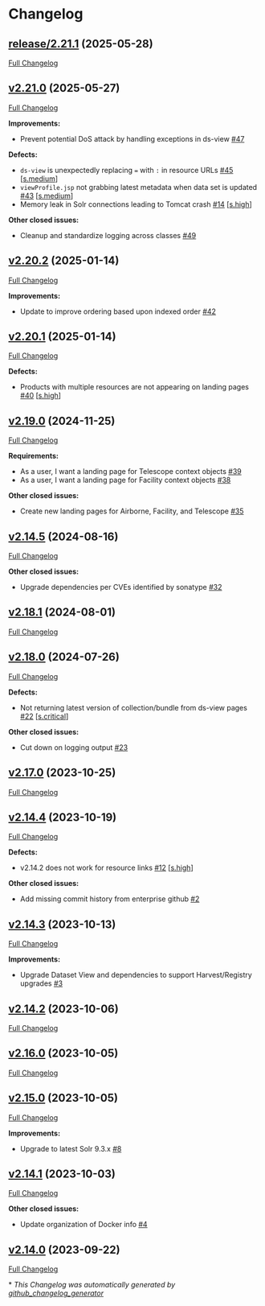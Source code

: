 # Changelog

## [release/2.21.1](https://github.com/NASA-PDS/ds-view/tree/release/2.21.1) (2025-05-28)

[Full Changelog](https://github.com/NASA-PDS/ds-view/compare/v2.21.0...release/2.21.1)

## [v2.21.0](https://github.com/NASA-PDS/ds-view/tree/v2.21.0) (2025-05-27)

[Full Changelog](https://github.com/NASA-PDS/ds-view/compare/v2.20.2...v2.21.0)

**Improvements:**

- Prevent potential DoS attack by handling exceptions in ds-view [\#47](https://github.com/NASA-PDS/ds-view/issues/47)

**Defects:**

- `ds-view` is unexpectedly replacing `=` with `:` in resource URLs [\#45](https://github.com/NASA-PDS/ds-view/issues/45) [[s.medium](https://github.com/NASA-PDS/ds-view/labels/s.medium)]
- `viewProfile.jsp` not grabbing latest metadata when data set is updated [\#43](https://github.com/NASA-PDS/ds-view/issues/43) [[s.medium](https://github.com/NASA-PDS/ds-view/labels/s.medium)]
- Memory leak in Solr connections leading to Tomcat crash [\#14](https://github.com/NASA-PDS/ds-view/issues/14) [[s.high](https://github.com/NASA-PDS/ds-view/labels/s.high)]

**Other closed issues:**

- Cleanup and standardize logging across classes [\#49](https://github.com/NASA-PDS/ds-view/issues/49)

## [v2.20.2](https://github.com/NASA-PDS/ds-view/tree/v2.20.2) (2025-01-14)

[Full Changelog](https://github.com/NASA-PDS/ds-view/compare/v2.20.1...v2.20.2)

**Improvements:**

- Update to improve ordering based upon indexed order [\#42](https://github.com/NASA-PDS/ds-view/issues/42)

## [v2.20.1](https://github.com/NASA-PDS/ds-view/tree/v2.20.1) (2025-01-14)

[Full Changelog](https://github.com/NASA-PDS/ds-view/compare/v2.19.0...v2.20.1)

**Defects:**

- Products with multiple resources are not appearing on landing pages [\#40](https://github.com/NASA-PDS/ds-view/issues/40) [[s.high](https://github.com/NASA-PDS/ds-view/labels/s.high)]

## [v2.19.0](https://github.com/NASA-PDS/ds-view/tree/v2.19.0) (2024-11-25)

[Full Changelog](https://github.com/NASA-PDS/ds-view/compare/v2.14.5...v2.19.0)

**Requirements:**

- As a user, I want a landing page for Telescope context objects [\#39](https://github.com/NASA-PDS/ds-view/issues/39)
- As a user, I want a landing page for Facility context objects [\#38](https://github.com/NASA-PDS/ds-view/issues/38)

**Other closed issues:**

- Create new landing pages for Airborne, Facility, and Telescope [\#35](https://github.com/NASA-PDS/ds-view/issues/35)

## [v2.14.5](https://github.com/NASA-PDS/ds-view/tree/v2.14.5) (2024-08-16)

[Full Changelog](https://github.com/NASA-PDS/ds-view/compare/v2.18.1...v2.14.5)

**Other closed issues:**

- Upgrade dependencies per CVEs identified by sonatype [\#32](https://github.com/NASA-PDS/ds-view/issues/32)

## [v2.18.1](https://github.com/NASA-PDS/ds-view/tree/v2.18.1) (2024-08-01)

[Full Changelog](https://github.com/NASA-PDS/ds-view/compare/v2.18.0...v2.18.1)

## [v2.18.0](https://github.com/NASA-PDS/ds-view/tree/v2.18.0) (2024-07-26)

[Full Changelog](https://github.com/NASA-PDS/ds-view/compare/v2.17.0...v2.18.0)

**Defects:**

- Not returning latest version of collection/bundle from ds-view pages [\#22](https://github.com/NASA-PDS/ds-view/issues/22) [[s.critical](https://github.com/NASA-PDS/ds-view/labels/s.critical)]

**Other closed issues:**

- Cut down on logging output [\#23](https://github.com/NASA-PDS/ds-view/issues/23)

## [v2.17.0](https://github.com/NASA-PDS/ds-view/tree/v2.17.0) (2023-10-25)

[Full Changelog](https://github.com/NASA-PDS/ds-view/compare/v2.14.4...v2.17.0)

## [v2.14.4](https://github.com/NASA-PDS/ds-view/tree/v2.14.4) (2023-10-19)

[Full Changelog](https://github.com/NASA-PDS/ds-view/compare/v2.14.3...v2.14.4)

**Defects:**

- v2.14.2 does not work for resource links [\#12](https://github.com/NASA-PDS/ds-view/issues/12) [[s.high](https://github.com/NASA-PDS/ds-view/labels/s.high)]

**Other closed issues:**

- Add missing commit history from enterprise github [\#2](https://github.com/NASA-PDS/ds-view/issues/2)

## [v2.14.3](https://github.com/NASA-PDS/ds-view/tree/v2.14.3) (2023-10-13)

[Full Changelog](https://github.com/NASA-PDS/ds-view/compare/v2.14.2...v2.14.3)

**Improvements:**

- Upgrade Dataset View and dependencies to support Harvest/Registry upgrades [\#3](https://github.com/NASA-PDS/ds-view/issues/3)

## [v2.14.2](https://github.com/NASA-PDS/ds-view/tree/v2.14.2) (2023-10-06)

[Full Changelog](https://github.com/NASA-PDS/ds-view/compare/v2.16.0...v2.14.2)

## [v2.16.0](https://github.com/NASA-PDS/ds-view/tree/v2.16.0) (2023-10-05)

[Full Changelog](https://github.com/NASA-PDS/ds-view/compare/v2.15.0...v2.16.0)

## [v2.15.0](https://github.com/NASA-PDS/ds-view/tree/v2.15.0) (2023-10-05)

[Full Changelog](https://github.com/NASA-PDS/ds-view/compare/v2.14.1...v2.15.0)

**Improvements:**

- Upgrade to latest Solr 9.3.x [\#8](https://github.com/NASA-PDS/ds-view/issues/8)

## [v2.14.1](https://github.com/NASA-PDS/ds-view/tree/v2.14.1) (2023-10-03)

[Full Changelog](https://github.com/NASA-PDS/ds-view/compare/v2.14.0...v2.14.1)

**Other closed issues:**

- Update organization of Docker info [\#4](https://github.com/NASA-PDS/ds-view/issues/4)

## [v2.14.0](https://github.com/NASA-PDS/ds-view/tree/v2.14.0) (2023-09-22)

[Full Changelog](https://github.com/NASA-PDS/ds-view/compare/2d81da52f6c9093e043202a898640c1d1a9c1e4c...v2.14.0)



\* *This Changelog was automatically generated by [github_changelog_generator](https://github.com/github-changelog-generator/github-changelog-generator)*
